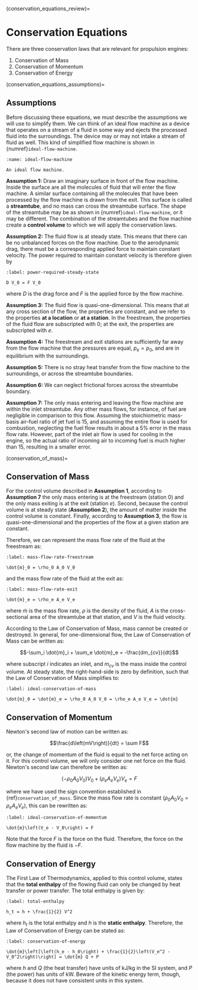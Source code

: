 (conservation_equations_review)=
# Conservation Equations

There are three conservation laws that are relevant for propulsion engines:

1. Conservation of Mass
2. Conservation of Momentum
3. Conservation of Energy

(conservation_equations_assumptions)=
## Assumptions

Before discussing these equations, we must describe the assumptions we will use to simplify them. We can think of an ideal flow machine as a device that operates on a stream of a fluid in some way and ejects the processed fluid into the surroundings. The device may or may not intake a stream of fluid as well. This kind of simplified flow machine is shown in {numref}`ideal-flow-machine`.

```{figure} ../images/ideal-flow-machine.svg
:name: ideal-flow-machine

An ideal flow machine.
```

**Assumption 1:** Draw an imaginary surface in front of the flow machine. Inside the surface are all the molecules of fluid that will enter the flow machine. A similar surface containing all the molecules that have been processed by the flow machine is drawn from the exit. This surface is called a **streamtube**, and no mass can cross the streamtube surface. The shape of the streamtube may be as shown in {numref}`ideal-flow-machine`, or it may be different. The combination of the streamtubes and the flow machine create a **control volume** to which we will apply the conservation laws.

**Assumption 2:** The fluid flow is at steady state. This means that there can be no unbalanced forces on the flow machine. Due to the aerodynamic drag, there must be a corresponding applied force to maintain constant velocity. The power required to maintain constant velocity is therefore given by

```{math}
:label: power-required-steady-state

D V_0 = F V_0
```

where $D$ is the drag force and $F$ is the applied force by the flow machine.

**Assumption 3:** The fluid flow is quasi-one-dimensional. This means that at any cross section of the flow, the properties are constant, and we refer to the properties **at a location** or **at a station**. In the freestream, the properties of the fluid flow are subscripted with $0$; at the exit, the properties are subscripted with $e$.

**Assumption 4:** The freestream and exit stations are sufficiently far away from the flow machine that the pressures are equal, $p_e = p_0$, and are in equilibrium with the surroundings.

**Assumption 5:** There is no stray heat transfer from the flow machine to the surroundings, or across the streamtube boundaries.

**Assumption 6:** We can neglect frictional forces across the streamtube boundary.

**Assumption 7:** The only mass entering and leaving the flow machine are within the inlet streamtube. Any other mass flows, for instance, of fuel are negligible in comparison to this flow. Assuming the stoichiometric mass-basis air-fuel ratio of jet fuel is 15, and assuming the entire flow is used for combustion, neglecting the fuel flow results in about a 5% error in the mass flow rate. However, part of the inlet air flow is used for cooling in the engine, so the actual ratio of incoming air to incoming fuel is much higher than 15, resulting in a smaller error.

(conservation_of_mass)=
## Conservation of Mass

For the control volume described in **Assumption 1**, according to **Assumption 7** the only mass entering is at the freestream (station $0$) and the only mass exiting is at the exit (station $e$). Second, because the control volume is at steady state (**Assumption 2**), the amount of matter inside the control volume is constant. Finally, according to **Assumption 3**, the flow is quasi-one-dimensional and the properties of the flow at a given station are constant.

Therefore, we can represent the mass flow rate of the fluid at the freestream as:

```{math}
:label: mass-flow-rate-freestream

\dot{m}_0 = \rho_0 A_0 V_0
```

and the mass flow rate of the fluid at the exit as:

```{math}
:label: mass-flow-rate-exit

\dot{m}_e = \rho_e A_e V_e
```

where $\dot{m}$ is the mass flow rate, $\rho$ is the density of the fluid, $A$ is the cross-sectional area of the streamtube at that station, and $V$ is the fluid velocity.

According to the Law of Conservation of Mass, mass cannot be created or destroyed. In general, for one-dimensional flow, the Law of Conservation of Mass can be written as:

$$-\sum_i \dot{m}_i + \sum_e \dot{m}_e = -\frac{dm_{cv}}{dt}$$

where subscript $i$ indicates an inlet, and $m_{cv}$ is the mass inside the control volume. At steady state, the right-hand-side is zero by definition, such that the Law of Conservation of Mass simplifies to:

```{math}
:label: ideal-conservation-of-mass

\dot{m}_0 = \dot{m}_e = \rho_0 A_0 V_0 = \rho_e A_e V_e = \dot{m}
```

## Conservation of Momentum

Newton's second law of motion can be written as:

$$\frac{d\left(mV\right)}{dt} = \sum F$$

or, the change of momentum of the fluid is equal to the net force acting on it. For this control volume, we will only consider one net force on the fluid. Newton's second law can therefore be written as:

$$\left(-\rho_0 A_0 V_0\right)V_0 + \left(\rho_e A_e V_e\right)V_e = F$$

where we have used the sign convention established in {ref}`conservation_of_mass`. Since the mass flow rate is constant ($\rho_0 A_0 V_0 = \rho_e A_e V_e$), this can be rewritten as:

```{math}
:label: ideal-conservation-of-momentum

\dot{m}\left(V_e - V_0\right) = F
```

Note that the force $F$ is the force on the fluid. Therefore, the force on the flow machine by the fluid is $-F$.

## Conservation of Energy

The First Law of Thermodynamics, applied to this control volume, states that the **total enthalpy** of the flowing fluid can only be changed by heat transfer or power transfer. The total enthalpy is given by:

```{math}
:label: total-enthalpy

h_t = h + \frac{1}{2} V^2
```

where $h_t$ is the total enthalpy and $h$ is the **static enthalpy**. Therefore, the Law of Conservation of Energy can be stated as:

```{math}
:label: conservation-of-energy

\dot{m}\left[\left(h_e - h_0\right) + \frac{1}{2}\left(V_e^2 - V_0^2\right)\right] = \dot{m} Q + P
```

where $h$ and $Q$ (the heat transfer) have units of kJ/kg in the SI system, and $P$ (the power) has units of kW. Beware of the kinetic energy term, though, because it does not have consistent units in this system.

